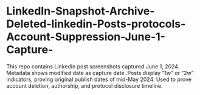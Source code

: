 # LinkedIn-Snapshot-Archive-Deleted-linkedin-Posts-protocols-Account-Suppression-June-1-Capture-
This repo contains LinkedIn post screenshots captured June 1, 2024. Metadata shows modified date as capture date. Posts display “1w” or “2w” indicators, proving original publish dates of mid-May 2024. Used to prove account deletion, authorship, and protocol disclosure timeline.
